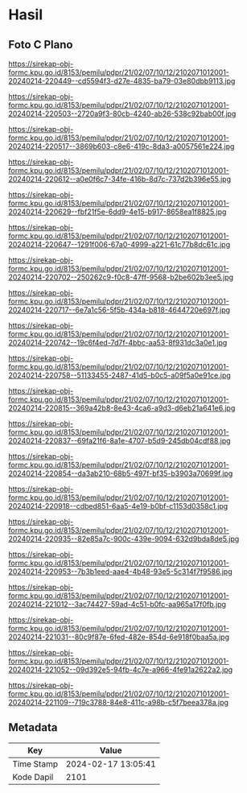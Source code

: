 # Hasil

## Foto C Plano

https://sirekap-obj-formc.kpu.go.id/8153/pemilu/pdpr/21/02/07/10/12/2102071012001-20240214-220449--cd5594f3-d27e-4835-ba79-03e80dbb9113.jpg

https://sirekap-obj-formc.kpu.go.id/8153/pemilu/pdpr/21/02/07/10/12/2102071012001-20240214-220503--2720a9f3-80cb-4240-ab26-538c92bab00f.jpg

https://sirekap-obj-formc.kpu.go.id/8153/pemilu/pdpr/21/02/07/10/12/2102071012001-20240214-220517--3869b603-c8e6-419c-8da3-a0057561e224.jpg

https://sirekap-obj-formc.kpu.go.id/8153/pemilu/pdpr/21/02/07/10/12/2102071012001-20240214-220612--a0e0f6c7-34fe-416b-8d7c-737d2b396e55.jpg

https://sirekap-obj-formc.kpu.go.id/8153/pemilu/pdpr/21/02/07/10/12/2102071012001-20240214-220629--fbf21f5e-6dd9-4e15-b917-8658ea1f8825.jpg

https://sirekap-obj-formc.kpu.go.id/8153/pemilu/pdpr/21/02/07/10/12/2102071012001-20240214-220647--1291f006-67a0-4999-a221-61c77b8dc61c.jpg

https://sirekap-obj-formc.kpu.go.id/8153/pemilu/pdpr/21/02/07/10/12/2102071012001-20240214-220702--250262c9-f0c8-47ff-9568-b2be602b3ee5.jpg

https://sirekap-obj-formc.kpu.go.id/8153/pemilu/pdpr/21/02/07/10/12/2102071012001-20240214-220717--6e7a1c56-5f5b-434a-b818-4644720e697f.jpg

https://sirekap-obj-formc.kpu.go.id/8153/pemilu/pdpr/21/02/07/10/12/2102071012001-20240214-220742--19c6f4ed-7d7f-4bbc-aa53-8f931dc3a0e1.jpg

https://sirekap-obj-formc.kpu.go.id/8153/pemilu/pdpr/21/02/07/10/12/2102071012001-20240214-220758--51133455-2487-41d5-b0c5-a09f5a0e91ce.jpg

https://sirekap-obj-formc.kpu.go.id/8153/pemilu/pdpr/21/02/07/10/12/2102071012001-20240214-220815--369a42b8-8e43-4ca6-a9d3-d6eb21a641e6.jpg

https://sirekap-obj-formc.kpu.go.id/8153/pemilu/pdpr/21/02/07/10/12/2102071012001-20240214-220837--69fa21f6-8a1e-4707-b5d9-245db04cdf88.jpg

https://sirekap-obj-formc.kpu.go.id/8153/pemilu/pdpr/21/02/07/10/12/2102071012001-20240214-220854--da3ab210-68b5-497f-bf35-b3903a70699f.jpg

https://sirekap-obj-formc.kpu.go.id/8153/pemilu/pdpr/21/02/07/10/12/2102071012001-20240214-220918--cdbed851-6aa5-4e19-b0bf-c1153d0358c1.jpg

https://sirekap-obj-formc.kpu.go.id/8153/pemilu/pdpr/21/02/07/10/12/2102071012001-20240214-220935--82e85a7c-900c-439e-9094-632d9bda8de5.jpg

https://sirekap-obj-formc.kpu.go.id/8153/pemilu/pdpr/21/02/07/10/12/2102071012001-20240214-220953--7b3b1eed-aae4-4b48-93e5-5c314f7f9586.jpg

https://sirekap-obj-formc.kpu.go.id/8153/pemilu/pdpr/21/02/07/10/12/2102071012001-20240214-221012--3ac74427-59ad-4c51-b0fc-aa965a17f0fb.jpg

https://sirekap-obj-formc.kpu.go.id/8153/pemilu/pdpr/21/02/07/10/12/2102071012001-20240214-221031--80c9f87e-6fed-482e-854d-6e918f0baa5a.jpg

https://sirekap-obj-formc.kpu.go.id/8153/pemilu/pdpr/21/02/07/10/12/2102071012001-20240214-221052--09d392e5-94fb-4c7e-a966-4fe91a2622a2.jpg

https://sirekap-obj-formc.kpu.go.id/8153/pemilu/pdpr/21/02/07/10/12/2102071012001-20240214-221109--719c3788-84e8-411c-a98b-c5f7beea378a.jpg


## Metadata

| Key        | Value               |
| ---------- | ------------------- |
| Time Stamp | 2024-02-17 13:05:41 |
| Kode Dapil | 2101                |



